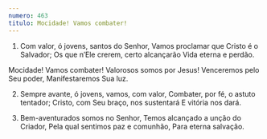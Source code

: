 ```yaml
---
numero: 463
titulo: Mocidade! Vamos combater!
---
```

1. Com valor, ó jovens, santos do Senhor,
Vamos proclamar que Cristo é o Salvador;
Os que n’Ele crerem, certo alcançarão
Vida eterna e perdão.

Mocidade! Vamos combater!
Valorosos somos por Jesus!
Venceremos pelo Seu poder,
Manifestaremos Sua luz.

2. Sempre avante, ó jovens, vamos, com valor,
Combater, por fé, o astuto tentador;
Cristo, com Seu braço, nos sustentará
E vitória nos dará.

3. Bem-aventurados somos no Senhor,
Temos alcançado a unção do Criador,
Pela qual sentimos paz e comunhão,
Para eterna salvação.
